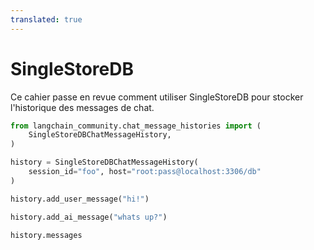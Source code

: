 ```yaml
---
translated: true
---
```


# SingleStoreDB

Ce cahier passe en revue comment utiliser SingleStoreDB pour stocker l'historique des messages de chat.

```python
from langchain_community.chat_message_histories import (
    SingleStoreDBChatMessageHistory,
)

history = SingleStoreDBChatMessageHistory(
    session_id="foo", host="root:pass@localhost:3306/db"
)

history.add_user_message("hi!")

history.add_ai_message("whats up?")
```

```python
history.messages
```
